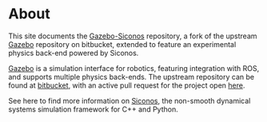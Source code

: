 # About

This site documents
the [Gazebo-Siconos](http://github.com/siconos/gazebo-siconos)
repository, a fork of the upstream [Gazebo](http://gazebosim.org/)
repository on bitbucket, extended to feature an experimental physics
back-end powered by Siconos.

[Gazebo](http://gazebosim.org/) is a simulation interface for
robotics, featuring integration with ROS, and supports multiple
physics back-ends.  The upstream repository can be found
at [bitbucket](https://bitbucket.org/osrf/gazebo/), with an active
pull request for the project
open [here](https://bitbucket.org/osrf/gazebo/pull-requests/2628).

See here to find more information
on [Siconos](http://siconos.gforge.inria.fr), the non-smooth dynamical
systems simulation framework for C++ and Python.
